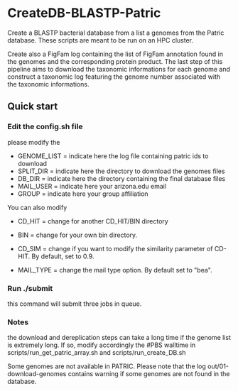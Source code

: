 # CreateDB-BLASTP-Patric
Create a BLASTP bacterial database from a list a genomes from the Patric database. These scripts are meant to be run on an HPC cluster.

Create also a FigFam log containing the list of FigFam annotation found in the genomes and the corresponding protein product.
The last step of this pipeline aims to download the taxonomic informations for each genome and construct a taxonomic log featuring the genome number associated with the taxonomic informations.

## Quick start

### Edit the config.sh file
please modify the 
  - GENOME_LIST = indicate here the log file containing patric ids to download
  - SPLIT_DIR = indicate here the directory to download the genomes files
  - DB_DIR = indicate here the directory containing the final database files
  - MAIL_USER = indicate here your arizona.edu email
  - GROUP = indicate here your group affiliation

You can also modify
  - CD_HIT = change for another CD_HIT/BIN directory
  - BIN = change for your own bin directory.
  
  - CD_SIM = change if you want to modify the similarity parameter of CD-HIT. By default, set to 0.9.
  - MAIL_TYPE = change the mail type option. By default set to "bea".
  
### Run ./submit
this command will submit three jobs in queue. 

### Notes
the download and dereplication steps can take a long time if the genome list is extremely long. If so, modify accordingly the #PBS walltime in scripts/run_get_patric_array.sh and scripts/run_create_DB.sh

Some genomes are not available in PATRIC. Please note that the log out/01-download-genomes contains warning if some genomes are not found in the database.
